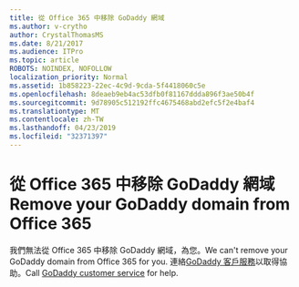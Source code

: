 ```yaml
---
title: 從 Office 365 中移除 GoDaddy 網域
ms.author: v-crytho
author: CrystalThomasMS
ms.date: 8/21/2017
ms.audience: ITPro
ms.topic: article
ROBOTS: NOINDEX, NOFOLLOW
localization_priority: Normal
ms.assetid: 1b858223-22ec-4c9d-9cda-5f4418060c5e
ms.openlocfilehash: 8deaeb9eb4ac53dfb0f81167ddda896f3ae50b4f
ms.sourcegitcommit: 9d78905c512192ffc4675468abd2efc5f2e4baf4
ms.translationtype: MT
ms.contentlocale: zh-TW
ms.lasthandoff: 04/23/2019
ms.locfileid: "32371397"
---
```

# <a name="remove-your-godaddy-domain-from-office-365"></a><span data-ttu-id="01207-102">從 Office 365 中移除 GoDaddy 網域</span><span class="sxs-lookup"><span data-stu-id="01207-102">Remove your GoDaddy domain from Office 365</span></span>

<span data-ttu-id="01207-103">我們無法從 Office 365 中移除 GoDaddy 網域，為您。</span><span class="sxs-lookup"><span data-stu-id="01207-103">We can't remove your GoDaddy domain from Office 365 for you.</span></span> <span data-ttu-id="01207-104">連絡[GoDaddy 客戶服務](https://www.godaddy.com/contact-us.aspx.aspx)以取得協助。</span><span class="sxs-lookup"><span data-stu-id="01207-104">Call [GoDaddy customer service](https://www.godaddy.com/contact-us.aspx.aspx) for help.</span></span> 
  

